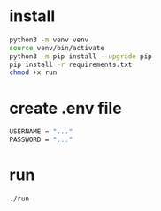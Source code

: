 # install

```sh
python3 -m venv venv
source venv/bin/activate
python3 -m pip install --upgrade pip
pip install -r requirements.txt
chmod +x run
```

# create .env file
```sh
USERNAME = "..."
PASSWORD = "..."
```

# run
```sh
./run
```
